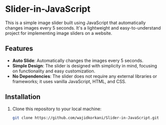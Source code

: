 # Slider-in-JavaScript

This is a simple image slider built using JavaScript that automatically changes images every 5 seconds. It's a lightweight and easy-to-understand project for implementing image sliders on a website.

## Features
- **Auto Slide**: Automatically changes the images every 5 seconds.
- **Simple Design**: The slider is designed with simplicity in mind, focusing on functionality and easy customization.
- **No Dependencies**: The slider does not require any external libraries or frameworks; it uses vanilla JavaScript, HTML, and CSS.

## Installation

1. Clone this repository to your local machine:
   ```bash
   git clone https://github.com/wajidkorkani/Slider-in-JavaScript.git

